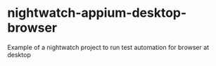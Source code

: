 # nightwatch-appium-desktop-browser
Example of a nightwatch project to run test automation for browser at desktop
